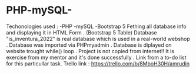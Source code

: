 # PHP-mySQL-
Techonologies used :
-PHP
-mySQL
-Bootstrap 5
Fething all database info and displaying it in HTML Form . (Bootstrap 5 Table)
Database "is_inventura_2022" is real database which is used in a real-world webshop .
Database was imported via PHPmyadmin .
Database is diplayed on website trought while() loop .
Project is not copied from internet!!
It is exercise from my mentor and it's done successfully . 
Link from a to-do list for this particullar task.
Trello link : https://trello.com/b/8MboH30H/amrudin



